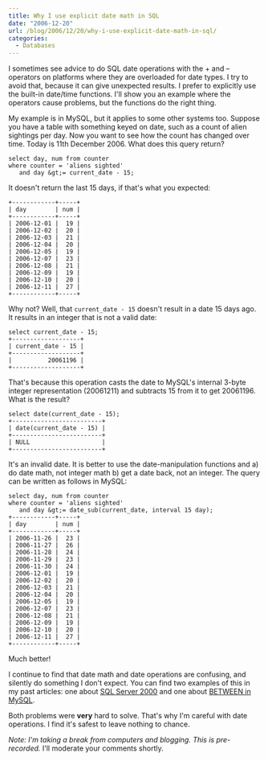 ```yaml
---
title: Why I use explicit date math in SQL
date: "2006-12-20"
url: /blog/2006/12/20/why-i-use-explicit-date-math-in-sql/
categories:
  - Databases
---
```

I sometimes see advice to do SQL date operations with the + and &#8211; operators on platforms where they are overloaded for date types. I try to avoid that, because it can give unexpected results. I prefer to explicitly use the built-in date/time functions. I'll show you an example where the operators cause problems, but the functions do the right thing.

My example is in MySQL, but it applies to some other systems too. Suppose you have a table with something keyed on date, such as a count of alien sightings per day. Now you want to see how the count has changed over time. Today is 11th December 2006. What does this query return?

```
select day, num from counter
where counter = 'aliens sighted'
   and day &gt;= current_date - 15;
```

It doesn't return the last 15 days, if that's what you expected:

```
+------------+-----+
| day        | num |
+------------+-----+
| 2006-12-01 |  19 | 
| 2006-12-02 |  20 | 
| 2006-12-03 |  21 | 
| 2006-12-04 |  20 | 
| 2006-12-05 |  19 | 
| 2006-12-07 |  23 | 
| 2006-12-08 |  21 | 
| 2006-12-09 |  19 | 
| 2006-12-10 |  20 | 
| 2006-12-11 |  27 | 
+------------+-----+
```

Why not? Well, that `current_date - 15` doesn't result in a date 15 days ago. It results in an integer that is not a valid date:

```
select current_date - 15;
+-------------------+
| current_date - 15 |
+-------------------+
|          20061196 | 
+-------------------+
```

That's because this operation casts the date to MySQL's internal 3-byte integer representation (20061211) and subtracts 15 from it to get 20061196. What is the result?

```
select date(current_date - 15);
+-------------------------+
| date(current_date - 15) |
+-------------------------+
| NULL                    | 
+-------------------------+
```

It's an invalid date. It is better to use the date-manipulation functions and a) do date math, not integer math b) get a date back, not an integer. The query can be written as follows in MySQL:

```
select day, num from counter
where counter = 'aliens sighted'
   and day &gt;= date_sub(current_date, interval 15 day);
+------------+-----+
| day        | num |
+------------+-----+
| 2006-11-26 |  23 | 
| 2006-11-27 |  26 | 
| 2006-11-28 |  24 | 
| 2006-11-29 |  23 | 
| 2006-11-30 |  24 | 
| 2006-12-01 |  19 | 
| 2006-12-02 |  20 | 
| 2006-12-03 |  21 | 
| 2006-12-04 |  20 | 
| 2006-12-05 |  19 | 
| 2006-12-07 |  23 | 
| 2006-12-08 |  21 | 
| 2006-12-09 |  19 | 
| 2006-12-10 |  20 | 
| 2006-12-11 |  27 | 
+------------+-----+
```

Much better!

I continue to find that date math and date operations are confusing, and silently do something I don't expect. You can find two examples of this in my past articles: one about [SQL Server 2000](/blog/2005/12/04/sql-server-2000-date-and-time-puzzler/) and one about [BETWEEN in MySQL](/blog/2006/09/12/type-conversion-semantics-of-mysqls-between-operator/).

Both problems were **very** hard to solve. That's why I'm careful with date operations. I find it's safest to leave nothing to chance.

*Note: I'm taking a break from computers and blogging. This is pre-recorded.* I'll moderate your comments shortly.


